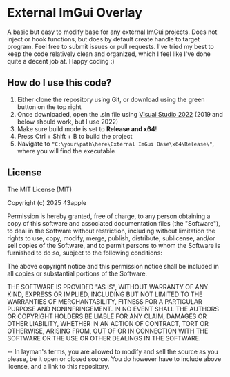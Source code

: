 # External ImGui Overlay
A basic but easy to modify base for any external ImGui projects. Does not inject or hook functions, but does by default create handle to target program. Feel free to submit issues or pull requests. I've tried my best to keep the code relatively clean and organized, which I feel like I've done quite a decent job at. Happy coding :)

## How do I use this code?
1. Either clone the repository using Git, or download using the green button on the top right
2. Once downloaded, open the .sln file using [Visual Studio 2022](https://visualstudio.microsoft.com/vs/) (2019 and below should work, but I use 2022)
3. Make sure build mode is set to **Release and x64**!
4. Press Ctrl + Shift + B to build the project
5. Navigate to `"C:\your\path\here\External ImGui Base\x64\Release\"`, where you will find the executable

## License
The MIT License (MIT)

Copyright (c) 2025 43apple

Permission is hereby granted, free of charge, to any person obtaining a copy of this software and associated documentation files (the "Software"), to deal in the Software without restriction, including without limitation the rights to use, copy, modify, merge, publish, distribute, sublicense, and/or sell copies of the Software, and to permit persons to whom the Software is furnished to do so, subject to the following conditions:

The above copyright notice and this permission notice shall be included in all copies or substantial portions of the Software.

THE SOFTWARE IS PROVIDED "AS IS", WITHOUT WARRANTY OF ANY KIND, EXPRESS OR IMPLIED, INCLUDING BUT NOT LIMITED TO THE WARRANTIES OF MERCHANTABILITY, FITNESS FOR A PARTICULAR PURPOSE AND NONINFRINGEMENT. IN NO EVENT SHALL THE AUTHORS OR COPYRIGHT HOLDERS BE LIABLE FOR ANY CLAIM, DAMAGES OR OTHER LIABILITY, WHETHER IN AN ACTION OF CONTRACT, TORT OR OTHERWISE, ARISING FROM, OUT OF OR IN CONNECTION WITH THE SOFTWARE OR THE USE OR OTHER DEALINGS IN THE SOFTWARE.

--
In layman's terms, you are allowed to modify and sell the source as you please, be it open or closed source. You do however have to include above license, and a link to this repository.
